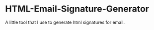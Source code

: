 HTML-Email-Signature-Generator
==============================

A little tool that I use to generate html signatures for email. 

